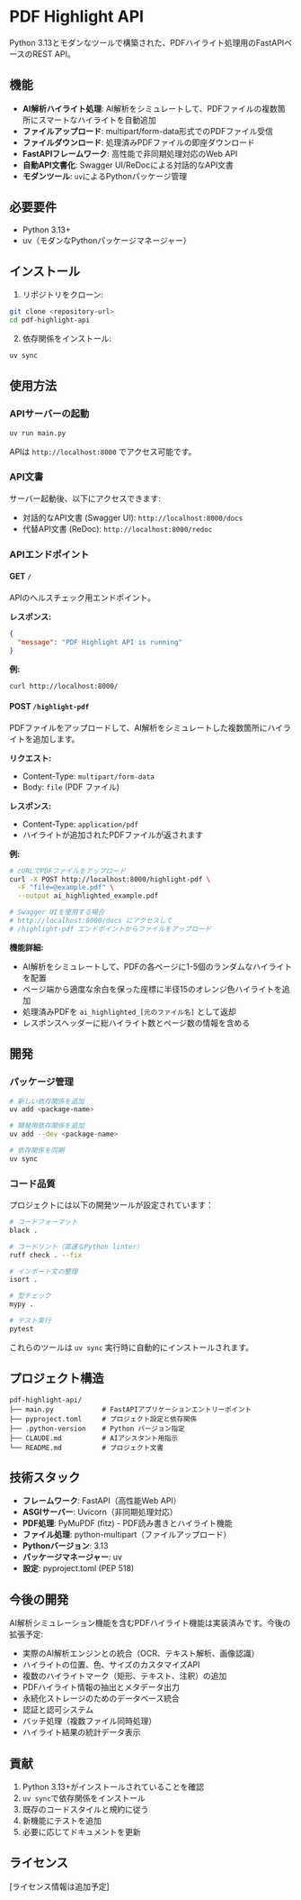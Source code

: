 # PDF Highlight API

Python 3.13とモダンなツールで構築された、PDFハイライト処理用のFastAPIベースのREST API。

## 機能

- **AI解析ハイライト処理**: AI解析をシミュレートして、PDFファイルの複数箇所にスマートなハイライトを自動追加
- **ファイルアップロード**: multipart/form-data形式でのPDFファイル受信
- **ファイルダウンロード**: 処理済みPDFファイルの即座ダウンロード
- **FastAPIフレームワーク**: 高性能で非同期処理対応のWeb API
- **自動API文書化**: Swagger UI/ReDocによる対話的なAPI文書
- **モダンツール**: `uv`によるPythonパッケージ管理

## 必要要件

- Python 3.13+
- uv（モダンなPythonパッケージマネージャー）

## インストール

1. リポジトリをクローン:
```bash
git clone <repository-url>
cd pdf-highlight-api
```

2. 依存関係をインストール:
```bash
uv sync
```

## 使用方法

### APIサーバーの起動

```bash
uv run main.py
```

APIは `http://localhost:8000` でアクセス可能です。

### API文書

サーバー起動後、以下にアクセスできます:
- 対話的なAPI文書 (Swagger UI): `http://localhost:8000/docs`
- 代替API文書 (ReDoc): `http://localhost:8000/redoc`

### APIエンドポイント

#### GET `/`
APIのヘルスチェック用エンドポイント。

**レスポンス:**
```json
{
  "message": "PDF Highlight API is running"
}
```

**例:**
```bash
curl http://localhost:8000/
```

#### POST `/highlight-pdf`
PDFファイルをアップロードして、AI解析をシミュレートした複数箇所にハイライトを追加します。

**リクエスト:**
- Content-Type: `multipart/form-data`
- Body: `file` (PDF ファイル)

**レスポンス:**
- Content-Type: `application/pdf`
- ハイライトが追加されたPDFファイルが返されます

**例:**
```bash
# cURLでPDFファイルをアップロード
curl -X POST http://localhost:8000/highlight-pdf \
  -F "file=@example.pdf" \
  --output ai_highlighted_example.pdf

# Swagger UIを使用する場合
# http://localhost:8000/docs にアクセスして
# /highlight-pdf エンドポイントからファイルをアップロード
```

**機能詳細:**
- AI解析をシミュレートして、PDFの各ページに1-5個のランダムなハイライトを配置
- ページ端から適度な余白を保った座標に半径15のオレンジ色ハイライトを追加
- 処理済みPDFを `ai_highlighted_[元のファイル名]` として返却
- レスポンスヘッダーに総ハイライト数とページ数の情報を含める

## 開発

### パッケージ管理

```bash
# 新しい依存関係を追加
uv add <package-name>

# 開発用依存関係を追加
uv add --dev <package-name>

# 依存関係を同期
uv sync
```

### コード品質

プロジェクトには以下の開発ツールが設定されています：

```bash
# コードフォーマット
black .

# コードリント（高速なPython linter）
ruff check . --fix

# インポート文の整理
isort .

# 型チェック
mypy .

# テスト実行
pytest
```

これらのツールは `uv sync` 実行時に自動的にインストールされます。

## プロジェクト構造

```
pdf-highlight-api/
├── main.py            # FastAPIアプリケーションエントリーポイント
├── pyproject.toml     # プロジェクト設定と依存関係
├── .python-version    # Python バージョン指定
├── CLAUDE.md          # AIアシスタント用指示
└── README.md          # プロジェクト文書
```

## 技術スタック

- **フレームワーク**: FastAPI（高性能Web API）
- **ASGIサーバー**: Uvicorn（非同期処理対応）
- **PDF処理**: PyMuPDF (fitz) - PDF読み書きとハイライト機能
- **ファイル処理**: python-multipart（ファイルアップロード）
- **Pythonバージョン**: 3.13
- **パッケージマネージャー**: uv
- **設定**: pyproject.toml (PEP 518)

## 今後の開発

AI解析シミュレーション機能を含むPDFハイライト機能は実装済みです。今後の拡張予定:
- 実際のAI解析エンジンとの統合（OCR、テキスト解析、画像認識）
- ハイライトの位置、色、サイズのカスタマイズAPI
- 複数のハイライトマーク（矩形、テキスト、注釈）の追加
- PDFハイライト情報の抽出とメタデータ出力
- 永続化ストレージのためのデータベース統合
- 認証と認可システム
- バッチ処理（複数ファイル同時処理）
- ハイライト結果の統計データ表示

## 貢献

1. Python 3.13+がインストールされていることを確認
2. `uv sync`で依存関係をインストール
3. 既存のコードスタイルと規約に従う
4. 新機能にテストを追加
5. 必要に応じてドキュメントを更新

## ライセンス

[ライセンス情報は追加予定]